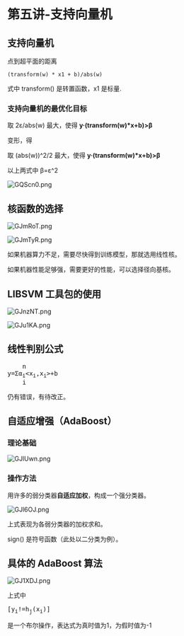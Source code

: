 # 第五讲-支持向量机
## 支持向量机
点到超平面的距离

`(transform(w) * x1 + b)/abs(w)`

式中 transform() 是转置函数，x1 是标量.

### 支持向量机的最优化目标

取 2&epsilon;/abs(w) 最大，使得 **y·(transform(w)\*x+b)>&beta;**

变形，得

取 (abs(w))^2/2 最大，使得 **y·(transform(w)\*x+b)>&beta;**

以上两式中 &beta;=&epsilon;^2

![GQScn0.png](https://s1.ax1x.com/2020/03/31/GQScn0.png)

## 核函数的选择
![GJmRoT.png](https://s1.ax1x.com/2020/04/02/GJmRoT.png)

![GJmTyR.png](https://s1.ax1x.com/2020/04/02/GJmTyR.png)

如果机器算力不足，需要尽快得到训练模型，那就选用线性核。

如果机器性能足够强，需要更好的性能，可以选择径向基核。

## LIBSVM 工具包的使用
![GJnzNT.png](https://s1.ax1x.com/2020/04/02/GJnzNT.png)

![GJu1KA.png](https://s1.ax1x.com/2020/04/02/GJu1KA.png)

## 线性判别公式
<pre>
    n
y=&Sigma;&alpha;<sub>i</sub>&lt;x<sub>i</sub>,x<sub>i</sub>&gt;+b
    i
</pre>
仍有错误，有待改正。

## 自适应增强（AdaBoost）
### 理论基础
![GJlUwn.png](https://s1.ax1x.com/2020/04/02/GJlUwn.png)

### 操作方法
用许多的弱分类器**自适应加权**，构成一个强分类器。

![GJl6OJ.png](https://s1.ax1x.com/2020/04/02/GJl6OJ.png)

上式表现为各弱分类器的加权求和。

sign() 是符号函数（此处以二分类为例）。
## 具体的 AdaBoost 算法
![GJ1XDJ.png](https://s1.ax1x.com/2020/04/02/GJ1XDJ.png)

上式中
<pre>[y<sub>i</sub>!=h<sub>j</sub>&#40;x<sub>i</sub>&#41;]</pre>
是一个布尔操作，表达式为真时值为1，为假时值为-1
